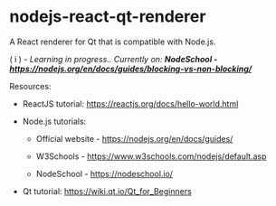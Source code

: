 # nodejs-react-qt-renderer
A React renderer for Qt that is compatible with Node.js.

( i ) - _Learning in progress.. Currently on:_ ___NodeSchool - https://nodejs.org/en/docs/guides/blocking-vs-non-blocking/___

Resources:
* ReactJS tutorial: https://reactjs.org/docs/hello-world.html

* Node.js tutorials:

  * Official website - https://nodejs.org/en/docs/guides/
  * W3Schools - https://www.w3schools.com/nodejs/default.asp

  * NodeSchool - https://nodeschool.io/

* Qt tutorial: https://wiki.qt.io/Qt_for_Beginners
